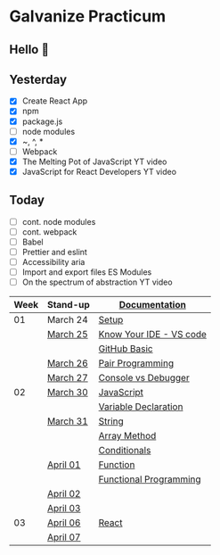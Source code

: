 # Galvanize Practicum

## Hello :wave:

## Yesterday

- [x] Create React App
- [x] npm
- [x] package.js
- [ ] node modules
- [x] ~, ^, \*
- [ ] Webpack
- [x] The Melting Pot of JavaScript YT video
- [x] JavaScript for React Developers YT video

## Today

- [ ] cont. node modules
- [ ] cont. webpack
- [ ] Babel
- [ ] Prettier and eslint
- [ ] Accessibility aria
- [ ] Import and export files ES Modules
- [ ] On the spectrum of abstraction YT video

| Week | Stand-up                      | [Documentation](documentation.md)                        |
| ---- | ----------------------------- | -------------------------------------------------------- |
| 01   | March 24                      | [Setup](wk01/setup.md)                                   |
|      | [March 25](stand-up/03-25.md) | [Know Your IDE - VS code](wk01/know-your-ide.md)         |
|      |                               | [GitHub Basic](wk01/basic-github.md)                     |
|      | [March 26](stand-up/03-26.md) | [Pair Programming](wk01/pair-programming.md)             |
|      | [March 27](stand-up/03-27.md) | [Console vs Debugger](wk01/console-vs-debugger.md)       |
| 02   | [March 30](stand-up/03-30.md) | [JavaScript](wk02/javascript.md)                         |
|      |                               | [Variable Declaration](wk02/variable-declaration.md)     |
|      | [March 31](stand-up/03-31.md) | [String](wk02/string.md)                                 |
|      |                               | [Array Method](wk02/array.md)                            |
|      |                               | [Conditionals](wk02/conditional.md)                      |
|      | [April 01](stand-up/04-01.md) | [Function](wk02/function.md)                             |
|      |                               | [Functional Programming](wk02/functional-programming.md) |
|      | [April 02](stand-up/04-02.md) |                                                          |
|      | [April 03](stand-up/04-03.md) |                                                          |
| 03   | [April 06](stand-up/04-06.md) | [React](wk03/react.md)                                   |
|      | [April 07](stand-up/04-07.md) |                                                          |
